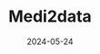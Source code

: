 ---  
layout: startup_page  
title: "Medi2data"  
id: "medi2data.com"  
permalink: "/medi2datamedi2data.com05242024/"  
website: "https://www.medi2data.com/"  
funding_round: "EIS"  
funding_amount: "£2.1M"  
investors: "Wealth Club"  
about: "Medi2data provides digital products and services to simplify the secure and quick transaction of medical data. Its platform, built on the same clinical coding structure used by UK government healthcare platforms, automates data redaction for privacy and offers faster, more accurate medical reporting. The company also offers outsourced medical reporting and triage services."  
markets: "Healthtech, Insurtech, Fintech, Digital Medical Data, primary care, GP, NHS, medical reports, patient infomation, GDPR, patient data, and mobile applications"  
hq: "Cardiff, Wales, United Kingdom"  
founded_year: "2017"  
linkedin: "https://www.linkedin.com/company/medi2data"  
twitter: ""  
instagram: ""  
facebook: ""  
crunchbase: "https://www.crunchbase.com/organization/medi2data?utm_source=linkedin&utm_medium=referral&utm_campaign=linkedin_companies&utm_content=profile_cta_anon&trk=funding_crunchbase"  
pitchbook: ""  

date_display: "24-May-2024"  
date: "2024-05-24"

# SEO Optimization  
meta_title: "Medi2data - EIS Funding (£2.1M)"  
meta_description: "Medi2data, Medi2data provides digital products and services to simplify the secure and quick transaction of medical data. Its platform, built on the same clinica..."  
meta_keywords: "Medi2data, Healthtech, Insurtech, Fintech, Digital Medical Data, primary care, GP, NHS, medical reports, patient infomation, GDPR, patient data, and mobile applications, EIS funding"  
canonical_url: "https://startup.projectstartups.com/medi2datamedi2data.com05242024/"  
---